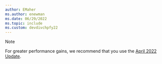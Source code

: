 ```yaml
---
author: EMaher
ms.author: enewman
ms.date: 06/29/2022
ms.topic: include
ms.custom: devdivchpfy22
---
```


> [!NOTE]
> For greater performance gains, we recommend that you use the [April 2022 Update](../lab-services-whats-new.md).
